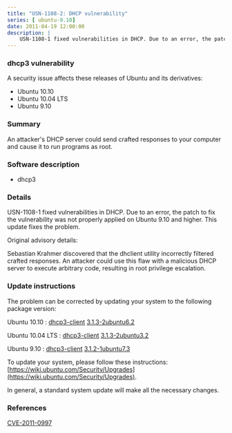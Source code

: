 ```yaml
---
title: "USN-1108-2: DHCP vulnerability"
series: [ ubuntu-9.10]
date: 2011-04-19 12:00:00
description: |
    USN-1108-1 fixed vulnerabilities in DHCP. Due to an error, the patch to fix the vulnerability was not properly applied on Ubuntu 9.10 and higher. This update fixes the problem.
--- 
```

 
### dhcp3 vulnerability

A security issue affects these releases of Ubuntu and its derivatives:

* Ubuntu 10.10
* Ubuntu 10.04 LTS
* Ubuntu 9.10

### Summary

An attacker&#39;s DHCP server could send crafted responses to your computer and cause it to run programs as root.

### Software description

* dhcp3 

### Details

USN-1108-1 fixed vulnerabilities in DHCP. Due to an error, the patch to fix the vulnerability was not properly applied on Ubuntu 9.10 and higher. This update fixes the problem.

Original advisory details:

 Sebastian Krahmer discovered that the dhclient utility incorrectly filtered crafted responses. An attacker could use this flaw with a malicious DHCP server to execute arbitrary code, resulting in root privilege escalation. 

### Update instructions

The problem can be corrected by updating your system to the following package version:

Ubuntu 10.10
 : [dhcp3-client](https://launchpad.net/ubuntu/+source/dhcp3) <span> [3.1.3-2ubuntu6.2](https://launchpad.net/ubuntu/+source/dhcp3/3.1.3-2ubuntu6.2) </span> 

Ubuntu 10.04 LTS
 : [dhcp3-client](https://launchpad.net/ubuntu/+source/dhcp3) <span> [3.1.3-2ubuntu3.2](https://launchpad.net/ubuntu/+source/dhcp3/3.1.3-2ubuntu3.2) </span> 

Ubuntu 9.10
 : [dhcp3-client](https://launchpad.net/ubuntu/+source/dhcp3) <span> [3.1.2-1ubuntu7.3](https://launchpad.net/ubuntu/+source/dhcp3/3.1.2-1ubuntu7.3) </span> 

To update your system, please follow these instructions: [https://wiki.ubuntu.com/Security/Upgrades](https://wiki.ubuntu.com/Security/Upgrades).

In general, a standard system update will make all the necessary changes. 

### References

 [CVE-2011-0997](http://people.ubuntu.com/~ubuntu-security/cve/CVE-2011-0997)
 
